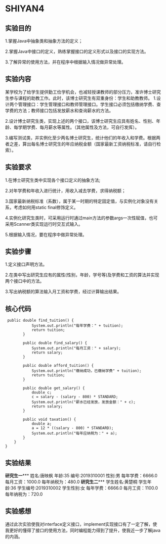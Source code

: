 # SHIYAN4
## 实验目的
1.掌握Java中抽象类和抽象方法的定义； 

2.掌握Java中接口的定义，熟练掌握接口的定义形式以及接口的实现方法。

3.了解异常的使用方法，并在程序中根据输入情况做异常处理。

## 实验内容
某学校为了给学生提供勤工俭学机会，也减轻授课教师的部分压力，准许博士研究生参与课程的助教工作。此时，该博士研究生有双重身份：学生和助教教师。
1.设计两个管理接口：学生管理接口和教师管理接口。学生接口必须包括缴纳学费、查学费的方法；教师接口包括发放薪水和查询薪水的方法。

2.设计博士研究生类，实现上述的两个接口，该博士研究生应具有姓名、性别、年龄、每学期学费、每月薪水等属性。（其他属性及方法，可自行发挥）。

3.编写测试类，并实例化至少两名博士研究生，统计他们的年收入和学费。根据两者之差，算出每名博士研究生的年应纳税金额（国家最新工资纳税标准，请自行检索）。
 
## 实验要求
1.在博士研究生类中实现各个接口定义的抽象方法;

2.对年学费和年收入进行统计，用收入减去学费，求得纳税额；

3.国家最新纳税标准（系数），属于某一时期的特定固定值，与实例化对象没有关系，考虑如何用static  final修饰定义。

4.实例化研究生类时，可采用运行时通过main方法的参数args一次性赋值，也可采用Scanner类实现运行时交互式输入。

5.根据输入情况，要在程序中做异常处理。

## 实验步骤
1.定义接口声明方法。

2.在类中写出研究生应有的属性(性别，年龄，学号等)及学费和工资的算法并实现两个接口中的方法。

3.写出纳税额的算法输入月工资和学费，经过计算输出结果。

## 核心代码
```
 public double find_tuition() {
            System.out.println("每年学费：" + tuition);
            return tuition;
        }

        public double find_salary() {
            System.out.println("每月工资：" + salary);
            return salary;
        }

        public double afford_tuition() {
            System.out.println("缴纳成功，已缴纳学费" + tuition);
            return tuition;
        }

        public double get_salary() {
            double c;
            c = salary - (salary - 800) * STANDARD;
            System.out.println("薪水已经发放，发放金额：" + c);
            return salary;
        }

        public void taxation() {
            double a;
            a = 12 * ((salary - 800) * STANDARD);
            System.out.println("每年应纳税为：" + a);
        }
    }
}
```

## 实验结果
******************研究生一*********************
姓名:唐映枫
年龄:35
编号:2019310001
性别:男
每年学费：6666.0
每月工资：1000.0
每年纳税为：480.0
******************研究生二*********************
学生姓名:黄楚桐
学生年龄:36
学生编号:2019310002
学生性别:女
每年学费：6666.0
每月工资：1100.0
每年纳税为：720.0

## 实验感想
通过此次实验使我对interface定义接口，implement实现接口有了一定了解，使我更好的懂得了接口的使用方法，同时编程能力得到了提升，使我近一步了解java的内涵。

 
